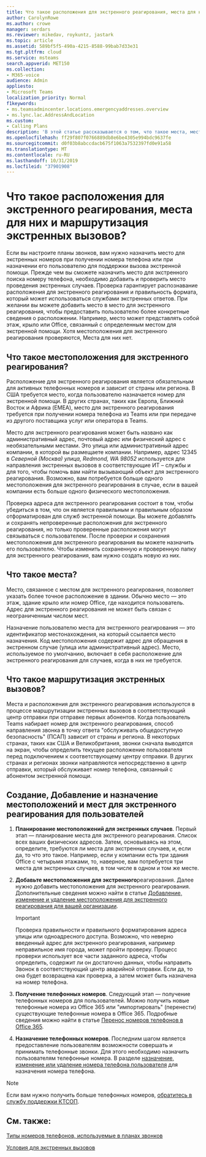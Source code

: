```yaml
---
title: Что такое расположения для экстренного реагирования, места для них и маршрутизация экстренных вызовов?
author: CarolynRowe
ms.author: crowe
manager: serdars
ms.reviewer: mikedav, roykuntz, jastark
ms.topic: article
ms.assetid: 589bf5f5-490a-4215-8588-99bab7d33e31
ms.tgt.pltfrm: cloud
ms.service: msteams
search.appverid: MET150
ms.collection:
- M365-voice
audience: Admin
appliesto:
- Microsoft Teams
localization_priority: Normal
f1keywords:
- ms.teamsadmincenter.locations.emergencyaddresses.overview
- ms.lync.lac.AddressAndLocation
ms.custom:
- Calling Plans
description: 'В этой статье рассказывается о том, что такое места, места и способы экстренного реагирования, а также как планировать и назначать их пользователям. '
ms.openlocfilehash: ff29f807f0766889db8e6be4305e994bdc9637fe
ms.sourcegitcommit: d0f03b8abccdacb675f1063a7532397fd0e91a58
ms.translationtype: MT
ms.contentlocale: ru-RU
ms.lasthandoff: 10/31/2019
ms.locfileid: "37901908"
---
```

# <a name="what-are-emergency-locations-places-and-call-routing"></a>Что такое расположения для экстренного реагирования, места для них и маршрутизация экстренных вызовов?

Если вы настроите планы звонков, вам нужно назначить место для экстренных номеров при получении номера телефона или при назначении его пользователю для поддержки вызова экстренной помощи. Прежде чем вы сможете назначить место для экстренного поиска номеру телефона, необходимо добавить и проверить место проведения экстренных случаев. Проверка гарантирует распознавание расположения для экстренного реагирования и правильность формата, который может использоваться службами экстренных ответов. При желании вы можете добавить место в место для экстренного реагирования, чтобы предоставить пользователю более конкретные сведения о расположении. Например, место может представлять собой этаж, крыло или Office, связанный с определенным местом для экстренной помощи. Хотя местоположения для экстренного реагирования проверяются, Места для них нет.
  
## <a name="what-are-emergency-locations"></a>Что такое местоположения для экстренного реагирования?

Расположение для экстренного реагирования является обязательным для активных телефонных номеров и зависит от страны или региона. В США требуется место, когда пользователю назначается номер для экстренной помощи. В других странах, таких как Европа, Ближний Восток и Африка (EMEA), место для экстренного реагирования требуется при получении номера телефона из Teams или при передаче из другого поставщика услуг или оператора в Teams.
  
Место для экстренного реагирования может быть названо как административный адрес, почтовый адрес или физический адрес с необязательными местами. Это улица или административный адрес компании, в которой вы размещаете компании. Например, адрес 12345 в *Северной (Москва) улица, Redmond, WA 98052* используется для направления экстренных вызовов в соответствующие ИТ – службы и для того, чтобы помочь вам найти вызывающий объект для экстренного реагирования. Возможно, вам потребуется больше одного местоположения для экстренного реагирования в случае, если в вашей компании есть больше одного физического местоположения.
  
Проверка адреса для экстренного реагирования состоит в том, чтобы убедиться в том, что он является правильным и правильным образом отформатирован для служб экстренной помощи. Вы можете добавлять и сохранять непроверенные расположения для экстренного реагирования, но только проверенные расположения могут связываться с пользователем. После проверки и сохранения местоположения для экстренного реагирования вы можете назначить его пользователю. Чтобы изменить сохраненную и проверенную папку для экстренного реагирования, вам нужно создать новую из них.
  
## <a name="what-are-places"></a>Что такое места?

Место, связанное с местом для экстренного реагирования, позволяет указать более точное расположение в здании. Обычно место — это этаж, здание крыло или номер Office, где находится пользователь. Адрес для экстренного реагирования не может быть связан с неограниченным числом мест.
  
Назначение пользователю места для экстренного реагирования — это идентификатор местонахождения, на который ссылается место назначения. Код местоположения содержит адрес для обращения в экстренном случае (улица или административный адрес). Место, используемое по умолчанию, включает в себя расположение для экстренного реагирования для случаев, когда в них не требуется.
  
## <a name="what-is-emergency-call-routing"></a>Что такое маршрутизация экстренных вызовов?

Места и расположения для экстренного реагирования используются в процессе маршрутизации экстренных вызовов в соответствующий центр отправки при отправке первых абонентов. Когда пользователь Teams набирает номер для экстренного реагирования, способ направления звонка в точку ответа "обслуживать общедоступную безопасность" (ПСАП) зависит от страны и региона. В некоторых странах, таких как США и Великобритания, звонки сначала выводятся на экран, чтобы определить текущее расположение пользователя перед подключением к соответствующему центру отправки. В других странах и регионах звонки направляются непосредственно в центр отправки, который обслуживает номер телефона, связанный с абонентом экстренной помощи.
  
## <a name="create-add-and-assign-emergency-locations-and-places-to-your-users"></a>Создание, Добавление и назначение местоположений и мест для экстренного реагирования для пользователей

1. **Планирование местоположений для экстренных случаев**. Первый этап — планирование места для экстренного реагирования. Список всех ваших физических адресов. Затем, основываясь на этом, определите, требуются ли места для экстренных случаев, и, если да, то что это такое. Например, если у компании есть три здания Office с четырьмя этажами, то, наверное, вам потребуется три места для экстренных случаев, в том числе в одном и том же месте.
    
2. **Добавьте местоположения для экстренного**реагирования. Далее нужно добавить местоположения для экстренного реагирования. Дополнительные сведения можно найти в статье [Добавление, изменение и удаление местоположения для экстренного реагирования для вашей организации](add-change-remove-emergency-location-organization.md).
    
    > [!IMPORTANT]
    > Проверка правильности и правильного форматирования адреса улицы или одноадресного доступа. Возможно, что неверно введенный адрес для экстренного реагирования, например неправильное имя города, может пройти проверку. Процесс проверки использует все части заданного адреса, чтобы определить, содержит ли он достаточно данных, чтобы направить Звонок в соответствующий центр аварийной отправки. Если да, то она будет возвращена как проверка, а затем может быть назначена на номер телефона.
  
3. **Получение телефонных номеров**. Следующий этап — получение телефонных номеров для пользователей. Можно получить новые телефонные номера из Office 365 или "импортировать" (перенести) существующие телефонные номера в Office 365. Подробные сведения можно найти в статье [Перенос номеров телефонов в Office 365](transfer-phone-numbers-to-office-365.md).
    
4. **Назначение телефонных номеров**. Последним шагом является предоставление пользователям возможности совершать и принимать телефонные звонки. Для этого необходимо назначить пользователям телефонные номера. В разделе [назначение, изменение или удаление номера телефона пользователя](/microsoftteams/assign-change-or-remove-a-phone-number-for-a-user) для назначения номера телефона.

> [!NOTE]
> Если вам нужно получить больше телефонных номеров, [обратитесь в службу поддержки КТСОП](manage-phone-numbers-for-your-organization/contact-pstn-service-desk.md).

    
## <a name="related-topics"></a>См. также:

[Типы номеров телефонов, используемые в планах звонков](different-kinds-of-phone-numbers-used-for-calling-plans.md)

[Условия для экстренных вызовов](emergency-calling-terms-and-conditions.md)